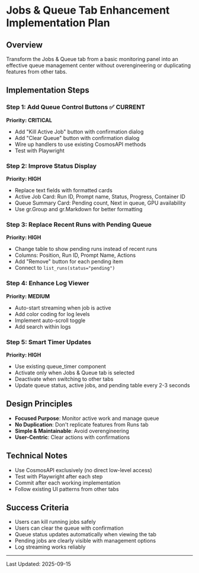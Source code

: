 # Jobs & Queue Tab Enhancement Implementation Plan

## Overview
Transform the Jobs & Queue tab from a basic monitoring panel into an effective queue management center without overengineering or duplicating features from other tabs.

## Implementation Steps

### Step 1: Add Queue Control Buttons ✅ CURRENT
**Priority: CRITICAL**
- Add "Kill Active Job" button with confirmation dialog
- Add "Clear Queue" button with confirmation dialog
- Wire up handlers to use existing CosmosAPI methods
- Test with Playwright

### Step 2: Improve Status Display
**Priority: HIGH**
- Replace text fields with formatted cards
- Active Job Card: Run ID, Prompt name, Status, Progress, Container ID
- Queue Summary Card: Pending count, Next in queue, GPU availability
- Use gr.Group and gr.Markdown for better formatting

### Step 3: Replace Recent Runs with Pending Queue
**Priority: HIGH**
- Change table to show pending runs instead of recent runs
- Columns: Position, Run ID, Prompt Name, Actions
- Add "Remove" button for each pending item
- Connect to `list_runs(status="pending")`

### Step 4: Enhance Log Viewer
**Priority: MEDIUM**
- Auto-start streaming when job is active
- Add color coding for log levels
- Implement auto-scroll toggle
- Add search within logs

### Step 5: Smart Timer Updates
**Priority: HIGH**
- Use existing queue_timer component
- Activate only when Jobs & Queue tab is selected
- Deactivate when switching to other tabs
- Update queue status, active jobs, and pending table every 2-3 seconds

## Design Principles
- **Focused Purpose**: Monitor active work and manage queue
- **No Duplication**: Don't replicate features from Runs tab
- **Simple & Maintainable**: Avoid overengineering
- **User-Centric**: Clear actions with confirmations

## Technical Notes
- Use CosmosAPI exclusively (no direct low-level access)
- Test with Playwright after each step
- Commit after each working implementation
- Follow existing UI patterns from other tabs

## Success Criteria
- Users can kill running jobs safely
- Users can clear the queue with confirmation
- Queue status updates automatically when viewing the tab
- Pending jobs are clearly visible with management options
- Log streaming works reliably

---
Last Updated: 2025-09-15